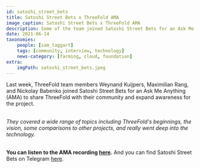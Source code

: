 ```yaml
---
id: satoshi_street_bets
title: Satoshi Street Bets x ThreeFold AMA
image_caption: Satoshi Street Bets x ThreeFold AMA
description: Some of the team joined Satoshi Street Bets for an Ask Me Anything with their community. Listen to the recording!
date: 2021-06-14
taxonomies:
    people: [sam_taggart]
    tags: [community, interview, technology]
    news-category: [farming, cloud, foundation]
extra:
    imgPath: satoshi_street_bets.jpeg
---
```


Last week, ThreeFold team members Weynand Kuijpers, Maximilian Rang, and Nickolay Babenko joined Satoshi Street Bets for an Ask Me Anything (AMA) to share ThreeFold with their community and expand awareness for the project.
<br/>
<br/>

*They covered a wide range of topics including ThreeFold's beginnings, the vision, some comparisons to other projects, and really went deep into the technology.*
<br/>
<br/>

**You can listen to the AMA recording [here](https://www.youtube.com/watch?v=AIDRHaxZmzU).** And you can find Satoshi Street Bets on Telegram [here](https://t.me/satoshistreetbets).
